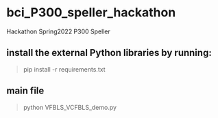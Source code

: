 # bci_P300_speller_hackathon
Hackathon Spring2022 P300 Speller

## install the external Python libraries by running:
> pip install -r requirements.txt

## main file
> python VFBLS_VCFBLS_demo.py
